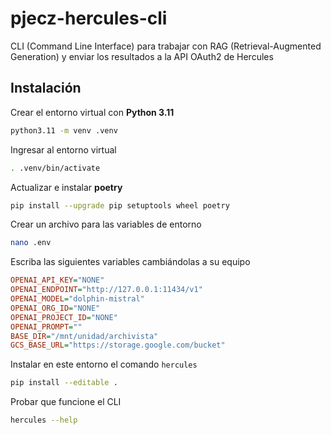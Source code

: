 # pjecz-hercules-cli

CLI (Command Line Interface) para trabajar con RAG (Retrieval-Augmented Generation) y enviar los resultados a la API OAuth2 de Hercules

## Instalación

Crear el entorno virtual con **Python 3.11**

```bash
python3.11 -m venv .venv
```

Ingresar al entorno virtual

```bash
. .venv/bin/activate
```

Actualizar e instalar **poetry**

```bash
pip install --upgrade pip setuptools wheel poetry
```

Crear un archivo para las variables de entorno

```bash
nano .env
```

Escriba las siguientes variables cambiándolas a su equipo

```ini
OPENAI_API_KEY="NONE"
OPENAI_ENDPOINT="http://127.0.0.1:11434/v1"
OPENAI_MODEL="dolphin-mistral"
OPENAI_ORG_ID="NONE"
OPENAI_PROJECT_ID="NONE"
OPENAI_PROMPT=""
BASE_DIR="/mnt/unidad/archivista"
GCS_BASE_URL="https://storage.google.com/bucket"
```

Instalar en este entorno el comando `hercules`

```bash
pip install --editable .
```

Probar que funcione el CLI

```bash
hercules --help
```

